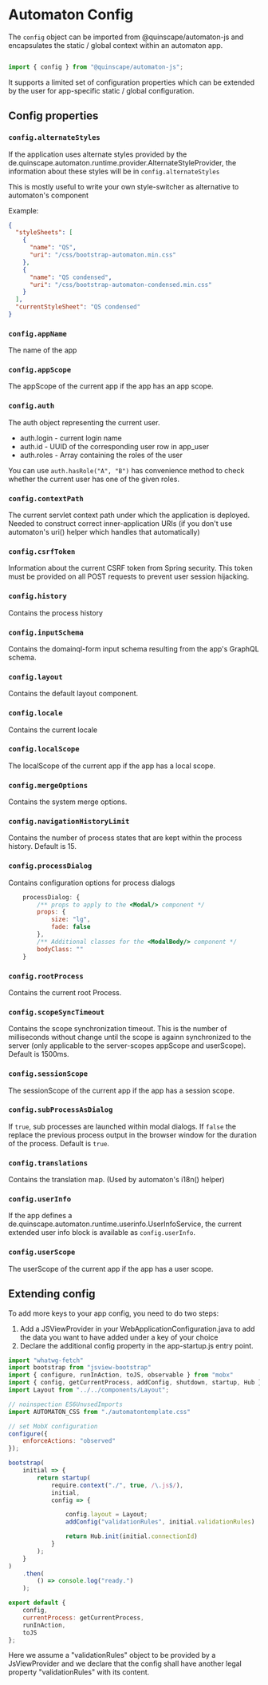 # Automaton Config

The `config` object can be imported from @quinscape/automaton-js and encapsulates the static / global context within an 
automaton app.

```js 

import { config } from "@quinscape/automaton-js";

```

It supports a limited set of configuration properties which can be extended by the user for app-specific static / global 
configuration.

## Config properties

### `config.alternateStyles`

If the application uses alternate styles provided by the de.quinscape.automaton.runtime.provider.AlternateStyleProvider,
the information about these styles will be in `config.alternateStyles`

This is mostly useful to write your own style-switcher as alternative to automaton's <StyleSwitcher/> component

Example:

```json 
{
  "styleSheets": [
    {
      "name": "QS",
      "uri": "/css/bootstrap-automaton.min.css"
    },
    {
      "name": "QS condensed",
      "uri": "/css/bootstrap-automaton-condensed.min.css"
    }
  ],
  "currentStyleSheet": "QS condensed"
}
```  


### `config.appName`

The name of the app

### `config.appScope`

The appScope of the current app if the app has an app scope.

### `config.auth`

The auth object representing the current user.

  * auth.login - current login name
  * auth.id - UUID of the corresponding user row in app_user
  * auth.roles - Array containing the roles of the user
  
  You can use `auth.hasRole("A", "B")` has convenience method to check whether the current user has one of the given roles.
  
### `config.contextPath`

The current servlet context path under which the application is deployed. Needed to construct correct inner-application 
URIs (if you don't use automaton's uri() helper which handles that automatically)

### `config.csrfToken`

Information about the current CSRF token from Spring security. This token must be provided on all POST requests to prevent
user session hijacking.

### `config.history`

Contains the process history

### `config.inputSchema`

Contains the domainql-form input schema resulting from the app's GraphQL schema.

### `config.layout`

Contains the default layout component.

### `config.locale`

Contains the current locale

### `config.localScope`

The localScope of the current app if the app has a local scope.

### `config.mergeOptions`

Contains the system merge options.

### `config.navigationHistoryLimit`

Contains the number of process states that are kept within the process history. Default is 15.

### `config.processDialog`

Contains configuration options for process dialogs

```js 
    processDialog: {
        /** props to apply to the <Modal/> component */
        props: {
            size: "lg",
            fade: false
        },
        /** Additional classes for the <ModalBody/> component */
        bodyClass: ""
    }

```
### `config.rootProcess`

Contains the current root Process.

### `config.scopeSyncTimeout`

Contains the scope synchronization timeout. This is the number of milliseconds without change until the scope is againn
synchronized to the server (only applicable to the server-scopes appScope and userScope). Default is 1500ms. 

### `config.sessionScope`

The sessionScope of the current app if the app has a session scope.

### `config.subProcessAsDialog`

If `true`, sub processes are launched within modal dialogs. If `false` the replace the previous process output in the 
browser window for the duration of the process. Default is `true`.

### `config.translations`

Contains the translation map. (Used by automaton's i18n() helper)

### `config.userInfo`

If the app defines a de.quinscape.automaton.runtime.userinfo.UserInfoService, the current extended user info block
is available as `config.userInfo`.

### `config.userScope`

The userScope of the current app if the app has a user scope.

## Extending config

To add more keys to your app config, you need to do two steps:

 1. Add a JSViewProvider in your WebApplicationConfiguration.java to add the data you want to have added under a key of 
 your choice
 2. Declare the additional config property in the app-startup.js entry point.
 

```js 
import "whatwg-fetch"
import bootstrap from "jsview-bootstrap"
import { configure, runInAction, toJS, observable } from "mobx"
import { config, getCurrentProcess, addConfig, shutdown, startup, Hub } from "@quinscape/automaton-js"
import Layout from "../../components/Layout";

// noinspection ES6UnusedImports
import AUTOMATON_CSS from "./automatontemplate.css"

// set MobX configuration
configure({
    enforceActions: "observed"
});

bootstrap(
    initial => {
        return startup(
            require.context("./", true, /\.js$/),
            initial,
            config => {

                config.layout = Layout;
                addConfig("validationRules", initial.validationRules)

                return Hub.init(initial.connectionId)
            }
        );
    }
)
    .then(
        () => console.log("ready.")
    );

export default {
    config,
    currentProcess: getCurrentProcess,
    runInAction,
    toJS
};

```

Here we assume a "validationRules" object to be provided by a JsViewProvider and we declare that the config shall have 
another legal property "validationRules" with its content. 
